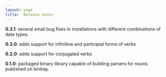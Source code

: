 ```yaml
---
layout: page
title:  Release notes
---
```


**0.3.1**:  several small bug fixes in installations with different combinations of data types.

**0.3.0**:  adds support for infinitive and participial forms of verbs

**0.2.0**:  adds support for conjugated verbs

**0.1.0**:  packaged binary library capable of building parsers for nouns published on bintray.
